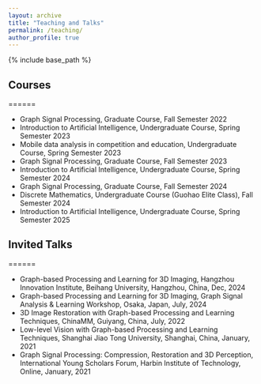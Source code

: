 ```yaml
---
layout: archive
title: "Teaching and Talks"
permalink: /teaching/
author_profile: true
---
```


{% include base_path %}

<!-- {% for post in site.teaching reversed %}
  {% include archive-single.html %}
{% endfor %} -->

## Courses
======
* Graph Signal Processing, Graduate Course, Fall Semester 2022
* Introduction to Artificial Intelligence, Undergraduate Course, Spring Semester 2023
* Mobile data analysis in competition and education, Undergraduate Course, Spring Semester 2023
* Graph Signal Processing, Graduate Course, Fall Semester 2023
* Introduction to Artificial Intelligence, Undergraduate Course, Spring Semester 2024
* Graph Signal Processing, Graduate Course, Fall Semester 2024
* Discrete Mathematics, Undergraduate Course (Guohao Elite Class), Fall Semester 2024
* Introduction to Artificial Intelligence, Undergraduate Course, Spring Semester 2025

## Invited Talks
======
* Graph-based Processing and Learning for 3D Imaging, Hangzhou Innovation Institute, Beihang University, Hangzhou, China, Dec, 2024
* Graph-based Processing and Learning for 3D Imaging, Graph Signal Analysis & Learning Workshop, Osaka, Japan, July, 2024
* 3D Image Restoration with Graph-based Processing and Learning Techniques, ChinaMM, Guiyang, China, July, 2022
* Low-level Vision with Graph-based Processing and Learning Techniques, Shanghai Jiao Tong University, Shanghai, China, January, 2021
* Graph Signal Processing: Compression, Restoration and 3D Perception, International Young Scholars Forum, Harbin Institute of Technology, Online, January, 2021